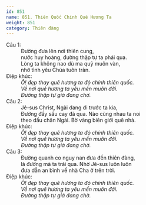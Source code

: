 ```yaml
---
id: 851
name: 851. Thiên Quốc Chính Quê Hương Ta
weight: 851
category: Thiên đàng
---
```

<dl><dt>Câu 1:</dt><dd data-verse="1">Đường đưa lên nơi thiên cung, <br/>nước huy hoàng, đường thập tự ta phải qua. <br/>Lòng ta không nao dù ma quỷ muôn vàn, <br/>nhờ tình yêu Chúa tuôn tràn. </dd><dt>Điệp khúc:</dt><dd data-chorus="1"><em>Ô! đẹp thay quê hương ta đó chính thiên quốc. <br/>Về nơi quê hương ta yêu mến muôn đời. <br/>Đường thập tự giá đang chờ. </em></dd><dt>Câu 2:</dt><dd data-verse="2">Jê-sus Christ, Ngài đang đi trước ta kìa, <br/>Đường đầy sầu cay đã qua. Nào cùng nhau ta noi <br/>theo dấu chân Ngài. Bờ vàng biên giới quê nhà. </dd><dt>Điệp khúc:</dt><dd data-chorus="1"><em>Ô! đẹp thay quê hương ta đó chính thiên quốc. <br/>Về nơi quê hương ta yêu mến muôn đời. <br/>Đường thập tự giá đang chờ. </em></dd><dt>Câu 3:</dt><dd data-verse="3">Đường quanh co nguy nan đưa đến thiên đàng, <br/>là đường mà ta trải qua. Nhờ Jê-sus luôn luôn <br/>đưa dẫn an bình về nhà Cha ở trên trời. </dd><dt>Điệp khúc:</dt><dd data-chorus="1"><em>Ô! đẹp thay quê hương ta đó chính thiên quốc. <br/>Về nơi quê hương ta yêu mến muôn đời. <br/>Đường thập tự giá đang chờ. </em></dd></dl>
